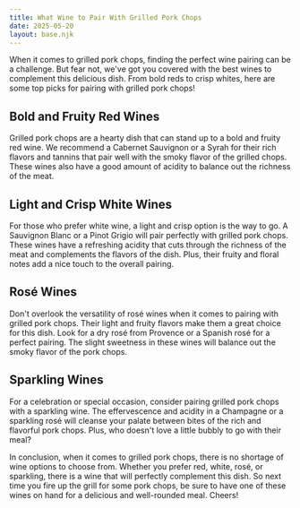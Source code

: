 ```yaml
---
title: What Wine to Pair With Grilled Pork Chops
date: 2025-05-20
layout: base.njk
---
```


When it comes to grilled pork chops, finding the perfect wine pairing can be a challenge. But fear not, we've got you covered with the best wines to complement this delicious dish. From bold reds to crisp whites, here are some top picks for pairing with grilled pork chops!

## Bold and Fruity Red Wines

Grilled pork chops are a hearty dish that can stand up to a bold and fruity red wine. We recommend a Cabernet Sauvignon or a Syrah for their rich flavors and tannins that pair well with the smoky flavor of the grilled chops. These wines also have a good amount of acidity to balance out the richness of the meat.

## Light and Crisp White Wines

For those who prefer white wine, a light and crisp option is the way to go. A Sauvignon Blanc or a Pinot Grigio will pair perfectly with grilled pork chops. These wines have a refreshing acidity that cuts through the richness of the meat and complements the flavors of the dish. Plus, their fruity and floral notes add a nice touch to the overall pairing.

## Rosé Wines

Don't overlook the versatility of rosé wines when it comes to pairing with grilled pork chops. Their light and fruity flavors make them a great choice for this dish. Look for a dry rosé from Provence or a Spanish rosé for a perfect pairing. The slight sweetness in these wines will balance out the smoky flavor of the pork chops.

## Sparkling Wines

For a celebration or special occasion, consider pairing grilled pork chops with a sparkling wine. The effervescence and acidity in a Champagne or a sparkling rosé will cleanse your palate between bites of the rich and flavorful pork chops. Plus, who doesn't love a little bubbly to go with their meal?

In conclusion, when it comes to grilled pork chops, there is no shortage of wine options to choose from. Whether you prefer red, white, rosé, or sparkling, there is a wine that will perfectly complement this dish. So next time you fire up the grill for some pork chops, be sure to have one of these wines on hand for a delicious and well-rounded meal. Cheers!
